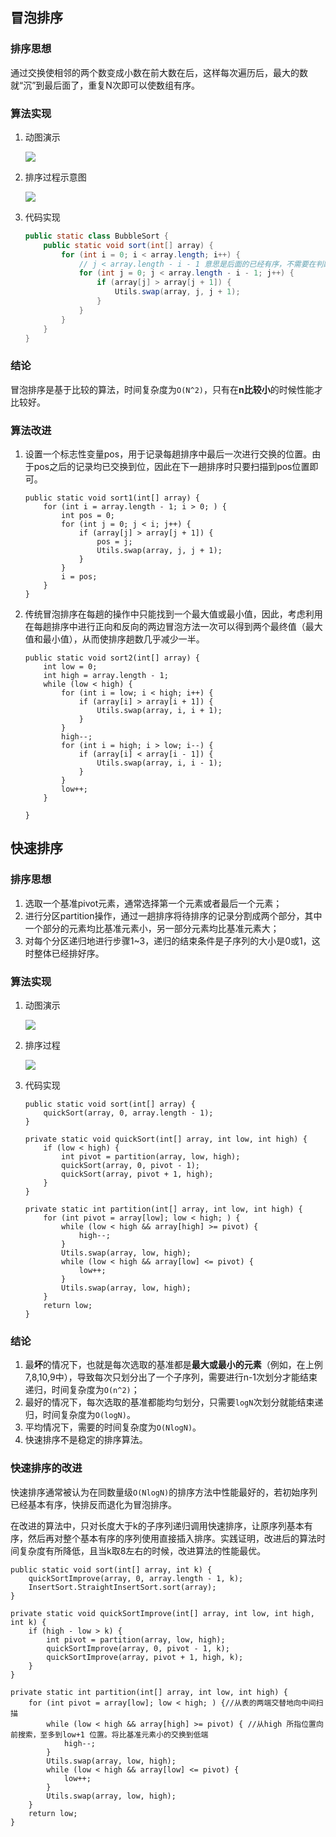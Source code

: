 ## 冒泡排序

### 排序思想
通过交换使相邻的两个数变成小数在前大数在后，这样每次遍历后，最大的数就“沉”到最后面了，重复N次即可以使数组有序。

### 算法实现
1. 动图演示

    ![](http://op87q3xru.bkt.clouddn.com/java/images/algorithm739525-20160329100443676-1647340243%5B1%5D.gif)
    
2. 排序过程示意图

    ![](http://op87q3xru.bkt.clouddn.com/java/images/algorithm%E5%86%92%E6%B3%A1%E6%8E%92%E5%BA%8F%E8%BF%87%E7%A8%8B.jpg)
    
3. 代码实现

    ```java
    public static class BubbleSort {
        public static void sort(int[] array) {
            for (int i = 0; i < array.length; i++) {
                // j < array.length - i - 1 意思是后面的已经有序，不需要在判断
                for (int j = 0; j < array.length - i - 1; j++) {
                    if (array[j] > array[j + 1]) {
                        Utils.swap(array, j, j + 1);
                    }
                }
            }
        }
    }
    ```
    
### 结论
冒泡排序是基于比较的算法，时间复杂度为`O(N^2)`，只有在**n比较小**的时候性能才比较好。

### 算法改进
1. 设置一个标志性变量pos，用于记录每趟排序中最后一次进行交换的位置。由于pos之后的记录均已交换到位，因此在下一趟排序时只要扫描到pos位置即可。
    ```
    public static void sort1(int[] array) {
        for (int i = array.length - 1; i > 0; ) {
            int pos = 0;
            for (int j = 0; j < i; j++) {
                if (array[j] > array[j + 1]) {
                    pos = j;
                    Utils.swap(array, j, j + 1);
                }
            }
            i = pos;
        }
    }
    ```
    
2. 传统冒泡排序在每趟的操作中只能找到一个最大值或最小值，因此，考虑利用在每趟排序中进行正向和反向的两边冒泡方法一次可以得到两个最终值（最大值和最小值），从而使排序趟数几乎减少一半。
    ```
    public static void sort2(int[] array) {
        int low = 0;
        int high = array.length - 1;
        while (low < high) {
            for (int i = low; i < high; i++) {
                if (array[i] > array[i + 1]) {
                    Utils.swap(array, i, i + 1);
                }
            }
            high--;
            for (int i = high; i > low; i--) {
                if (array[i] < array[i - 1]) {
                    Utils.swap(array, i, i - 1);
                }
            }
            low++;
        }
    
    }
    ```
    
## 快速排序
### 排序思想
1. 选取一个基准pivot元素，通常选择第一个元素或者最后一个元素；
2. 进行分区partition操作，通过一趟排序将待排序的记录分割成两个部分，其中一个部分的元素均比基准元素小，另一部分元素均比基准元素大；
3. 对每个分区递归地进行步骤1~3，递归的结束条件是子序列的大小是0或1，这时整体已经排好序。

### 算法实现
1. 动图演示

    ![](http://op87q3xru.bkt.clouddn.com/java/images/algorithm%E5%BF%AB%E9%80%9F%E6%8E%92%E5%BA%8F%E5%8A%A8%E5%9B%BE.gif)
2. 排序过程

    ![](http://op87q3xru.bkt.clouddn.com/java/images/algorithm%E5%BF%AB%E9%80%9F%E6%8E%92%E5%BA%8F%E8%BF%87%E7%A8%8B.png)
3. 代码实现
    ```
    public static void sort(int[] array) {
        quickSort(array, 0, array.length - 1);
    }
    
    private static void quickSort(int[] array, int low, int high) {
        if (low < high) {
            int pivot = partition(array, low, high);
            quickSort(array, 0, pivot - 1);
            quickSort(array, pivot + 1, high);
        }
    }
    
    private static int partition(int[] array, int low, int high) {
        for (int pivot = array[low]; low < high; ) {
            while (low < high && array[high] >= pivot) {
                high--;
            }
            Utils.swap(array, low, high);
            while (low < high && array[low] <= pivot) {
                low++;
            }
            Utils.swap(array, low, high);
        }
        return low;
    }
    ```

### 结论
1. 最**坏**的情况下，也就是每次选取的基准都是**最大或最小的元素**（例如，在上例7,8,10,9中），导致每次只划分出了一个子序列，需要进行n-1次划分才能结束递归，时间复杂度为`O(n^2)`；
2. 最好的情况下，每次选取的基准都能均匀划分，只需要`logN`次划分就能结束递归，时间复杂度为`O(logN)`。
3. 平均情况下，需要的时间复杂度为`O(NlogN)`。
4. 快速排序不是稳定的排序算法。

### 快速排序的改进
快速排序通常被认为在同数量级`O(NlogN)`的排序方法中性能最好的，若初始序列已经基本有序，快排反而退化为冒泡排序。

在改进的算法中，只对长度大于k的子序列递归调用快速排序，让原序列基本有序，然后再对整个基本有序的序列使用直接插入排序。实践证明，改进后的算法时间复杂度有所降低，且当k取8左右的时候，改进算法的性能最优。

```
public static void sort(int[] array, int k) {
    quickSortImprove(array, 0, array.length - 1, k);
    InsertSort.StraightInsertSort.sort(array);
}

private static void quickSortImprove(int[] array, int low, int high, int k) {
    if (high - low > k) {
        int pivot = partition(array, low, high);
        quickSortImprove(array, 0, pivot - 1, k);
        quickSortImprove(array, pivot + 1, high, k);
    }
}

private static int partition(int[] array, int low, int high) {
    for (int pivot = array[low]; low < high; ) {//从表的两端交替地向中间扫描
        while (low < high && array[high] >= pivot) { //从high 所指位置向前搜索，至多到low+1 位置。将比基准元素小的交换到低端
            high--;
        }
        Utils.swap(array, low, high);
        while (low < high && array[low] <= pivot) {
            low++;
        }
        Utils.swap(array, low, high);
    }
    return low;
}
```